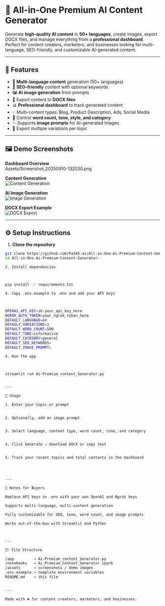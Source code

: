 # 🌟 All-in-One Premium AI Content Generator

Generate **high-quality AI content** in **50+ languages**, create images, export DOCX files, and manage everything from a **professional dashboard**. Perfect for content creators, marketers, and businesses looking for multi-language, SEO-friendly, and customizable AI-generated content.

---

## 🚀 Features

- 📝 **Multi-language content** generation (50+ languages)  
- 🔑 **SEO-friendly** content with optional keywords  
- 🖼️ **AI image generation** from prompts  
- 📄 Export content to **DOCX files**  
- 📊 **Professional dashboard** to track generated content  
- 💡 Multi-content types: Blog, Product Description, Ads, Social Media  
- 🎯 Control **word count, tone, style, and category**  
- ✨ Supports **image prompts** for AI-generated images  
- 🔄 Export multiple variations per topic  

---

## 🖼️ Demo Screenshots

**Dashboard Overview**  
Assets/Screenshot_20250910-132030.png

**Content Generation**  
![Content Generation](https://via.placeholder.com/300x180.png?text=Content+Generation)

**AI Image Generation**  
![Image Generation](https://via.placeholder.com/300x180.png?text=AI+Image+Generation)

**DOCX Export Example**  
![DOCX Export](https://via.placeholder.com/300x180.png?text=DOCX+Export)

---

## ⚙️ Setup Instructions

1. **Clone the repository**  
```bash
git clone https://github.com/Pa345-ai/All-in-One-Ai-Premium-Content-Generator-.git
cd All-in-One-Ai-Premium-Content-Generator-

2. Install dependencies



pip install -r requirements.txt

3. Copy .env.example to .env and add your API keys



OPENAI_API_KEY=sk-your_api_key_here
NGROK_AUTH_TOKEN=your_ngrok_token_here
DEFAULT_LANGUAGE=en
DEFAULT_VARIATIONS=1
DEFAULT_WORD_COUNT=500
DEFAULT_TONE=informative
DEFAULT_CATEGORY=general
DEFAULT_SEO_KEYWORDS=
DEFAULT_IMAGE_PROMPT=

4. Run the app



streamlit run Ai-Premium_content_Generator.py


---

📝 Usage

1. Enter your topic or prompt


2. Optionally, add an image prompt


3. Select language, content type, word count, tone, and category


4. Click Generate → download DOCX or copy text


5. Track your recent topics and total contents in the dashboard




---

🔗 Notes for Buyers

Replace API keys in .env with your own OpenAI and Ngrok keys

Supports multi-language, multi-content generation

Fully customizable for SEO, tone, word count, and image prompts

Works out-of-the-box with Streamlit and Python



---

📦 File Structure

/app         → Ai-Premium_content_Generator.py
/notebooks   → Ai_Premium_Content_Generator.ipynb
/assets      → screenshots / demo images
.env.example → template environment variables
README.md    → this file


---

Made with ❤️ for content creators, marketers, and businesses.



